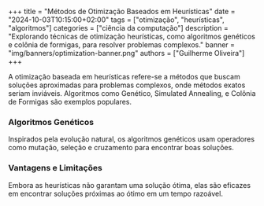 +++
title = "Métodos de Otimização Baseados em Heurísticas"
date = "2024-10-03T10:15:00+02:00"
tags = ["otimização", "heurísticas", "algoritmos"]
categories = ["ciência da computação"]
description = "Explorando técnicas de otimização heurísticas, como algoritmos genéticos e colônia de formigas, para resolver problemas complexos."
banner = "img/banners/optimization-banner.png"
authors = ["Guilherme Oliveira"]
+++

A otimização baseada em heurísticas refere-se a métodos que buscam soluções aproximadas para problemas complexos, onde métodos exatos seriam inviáveis. Algoritmos como Genético, Simulated Annealing, e Colônia de Formigas são exemplos populares.

### Algoritmos Genéticos
Inspirados pela evolução natural, os algoritmos genéticos usam operadores como mutação, seleção e cruzamento para encontrar boas soluções.

### Vantagens e Limitações
Embora as heurísticas não garantam uma solução ótima, elas são eficazes em encontrar soluções próximas ao ótimo em um tempo razoável.
